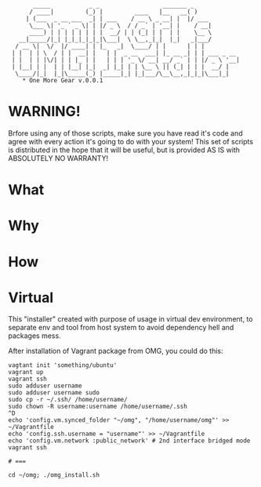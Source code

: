 ```
       _____           _ _                  _______ _
      / ____|         (_) |         ____   |__   __( )
     | (___  _ __ ___  _| | ___    / __ \ _ __| |  |/ ___
      \___ \| '_ ` _ \| | |/ _ \  / / _` | '__| |    / __|
      ____) | | | | | | | |  __/ | | (_| | |  | |    \__ \
   __|_____/|_| |_|_|_|_|_|\___|  \ \__,_|_|  |_|   _|___/
  / __ \|  \/  |/ ____| | |_   _|  \____/ | |      | | |
 | |  | | \  / | |  __| |   | |  _ __  ___| |_ __ _| | | ___ _ __
 | |  | | |\/| | | |_ | |   | | | '_ \/ __| __/ _` | | |/ _ \ '__|
 | |__| | |  | | |__| |_|  _| |_| | | \__ \ || (_| | | |  __/ |
  \____/|_|  |_|\_____(_) |_____|_| |_|___/\__\__,_|_|_|\___|_|
    * One More Gear v.0.0.1

```

WARNING!
===============
Brfore using any of those scripts, make sure you have read it's code and agree with every action it's going to do with your system! This set of scripts is distributed in the hope that it will be useful, but is provided AS IS with ABSOLUTELY NO WARRANTY!


What
===============

Why
===============

How
===============

Virtual
===============
This "installer" created with purpose of usage in virtual dev environment, to separate env and tool from host system to avoid dependency hell and packages mess.

After installation of Vagrant package from OMG, you could do this:

```
vagtant init 'something/ubuntu'
vagrant up
vagrant ssh
sudo adduser username
sudo adduser username sudo
sudo cp -r ~/.ssh/ /home/username/
sudo chown -R username:username /home/username/.ssh
^D
echo 'config.vm.synced_folder "~/omg", "/home/username/omg"' >> ~/Vagrantfile
echo 'config.ssh.username = "username"' >> ~/Vagrantfile
echo 'config.vm.network :public_network' # 2nd interface bridged mode
vagrant ssh

# ===

cd ~/omg; ./omg_install.sh
```
